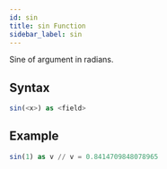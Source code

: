 ```yaml
---
id: sin
title: sin Function
sidebar_label: sin
---
```



Sine of argument in radians.

## Syntax

```sql
sin(<x>) as <field>
```

## Example

```sql
sin(1) as v // v = 0.8414709848078965
```
